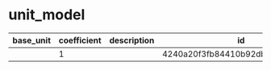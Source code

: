 # unit_model
|base_unit|coefficient|description|id|is_error|name|
|--|--|--|--|--|--|
||1||4240a20f3fb84410b92dbf12240c7e94|True|грамм|